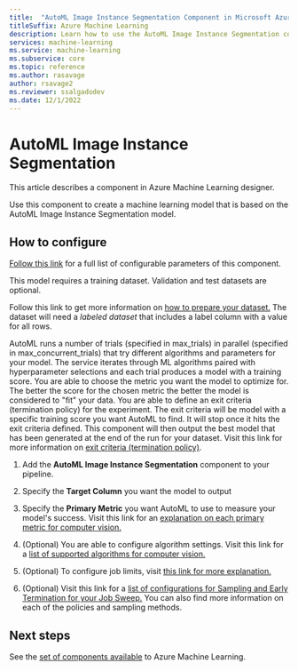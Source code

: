 ```yaml
---
title:  "AutoML Image Instance Segmentation Component in Microsoft Azure Machine Learning Designer"
titleSuffix: Azure Machine Learning
description: Learn how to use the AutoML Image Instance Segmentation component in Azure Machine Learning to create a classifier using ML Table data.
services: machine-learning
ms.service: machine-learning
ms.subservice: core
ms.topic: reference
ms.author: rasavage
author: rsavage2
ms.reviewer: ssalgadodev
ms.date: 12/1/2022
---
```


# AutoML Image Instance Segmentation

This article describes a component in Azure Machine Learning designer.

Use this component to create a machine learning model that is based on the AutoML Image Instance Segmentation model.

## How to configure 

[Follow this link](/azure/machine-learning/component-reference-v2/image-instance-segmentation) for a full list of configurable parameters of this component.

This model requires a training dataset. Validation and test datasets are optional. 

Follow this link to get more information on [how to prepare your dataset.](../how-to-prepare-datasets-for-automl-images.md) The dataset will need a *labeled dataset* that includes a label column with a value for all rows.

AutoML runs a number of trials (specified in max_trials) in parallel (specified in max_concurrent_trials) that try different algorithms and parameters for your model. The service iterates through ML algorithms paired with hyperparameter selections and each trial produces a model with a training score. You are able to choose the metric you want the model to optimize for. The better the score for the chosen metric the better the model is considered to "fit" your data. You are able to define an exit criteria (termination policy) for the experiment. The exit criteria will be model with a specific training score you want AutoML to find. It will stop once it hits the exit criteria defined. This component will then output the best model that has been generated at the end of the run for your dataset. Visit this link for more information on [exit criteria (termination policy)](../how-to-auto-train-image-models.md#early-termination-policies).




1.  Add the **AutoML Image Instance Segmentation** component to your pipeline.

1.  Specify the **Target Column** you want the model to output 

1. Specify the **Primary Metric** you want AutoML to use to measure your model's success. Visit this link for an [explanation on each primary metric for computer vision.](../how-to-auto-train-image-models.md#primary-metric)

1. (Optional) You are able to configure algorithm settings. Visit this link for a [list of supported algorithms for computer vision.](../how-to-auto-train-image-models.md#explanations)

1. (Optional) To configure job limits, visit [this link for more explanation.](../how-to-auto-train-image-models.md#job-limits)

1. (Optional) Visit this link for a [list of configurations for Sampling and Early Termination for your Job Sweep.](../how-to-auto-train-image-models.md#sampling-methods-for-the-sweep) You can also find more information on each of the policies and sampling methods. 

    

## Next steps

See the [set of components available](../component-reference/component-reference.md) to Azure Machine Learning.